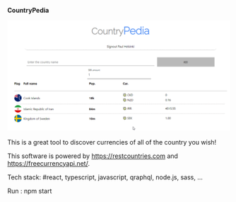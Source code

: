 **CountryPedia**

![CP Preview](./countrypedia.png)

This is a great tool to discover currencies of all of the country you wish!

This software is powered by https://restcountries.com and https://freecurrencyapi.net/.

Tech stack: #react, typescript, javascript, qraphql, node.js, sass, ...

Run : npm start


